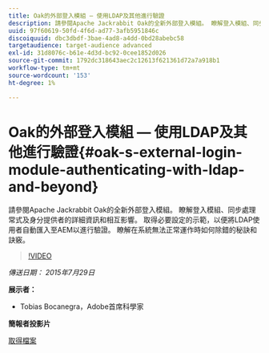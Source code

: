 ```yaml
---
title: Oak的外部登入模組 — 使用LDAP及其他進行驗證
description: 請參閱Apache Jackrabbit Oak的全新外部登入模組。 瞭解登入模組、同步處理常式及身分提供者的詳細資訊和相互影響。 取得必要設定的示範，以便將LDAP使用者自動匯入至AEM以進行驗證。 瞭解在系統無法正常運作時如何除錯的秘訣和訣竅。
uuid: 97f60619-50fd-4f6d-ad77-3afb5951846c
discoiquuid: dbc3dbdf-3bae-4ad8-a4dd-0bd28abebc58
targetaudience: target-audience advanced
exl-id: 31d8076c-b61e-4d3d-bc92-0cee1852d026
source-git-commit: 1792dc318643aec2c12613f621361d72a7a918b1
workflow-type: tm+mt
source-wordcount: '153'
ht-degree: 1%

---
```


# Oak的外部登入模組 — 使用LDAP及其他進行驗證{#oak-s-external-login-module-authenticating-with-ldap-and-beyond}

請參閱Apache Jackrabbit Oak的全新外部登入模組。 瞭解登入模組、同步處理常式及身分提供者的詳細資訊和相互影響。 取得必要設定的示範，以便將LDAP使用者自動匯入至AEM以進行驗證。 瞭解在系統無法正常運作時如何除錯的秘訣和訣竅。

>[!VIDEO](https://video.tv.adobe.com/v/19382/?quality=9)

*傳送日期： 2015年7月29日*

**展示者：**

* Tobias Bocanegra，Adobe首席科學家

**簡報者投影片**

[取得檔案](assets/oak-ldap-cqgems.pdf)
<!--
[Get back to the Overview](https://helpx.adobe.com/experience-manager/kt/eseminars/gems/aem-index.html)
-->
